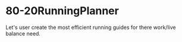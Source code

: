 # 80-20RunningPlanner
Let's user create the most efficient running guides for there work/live balance need.
